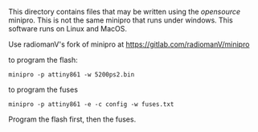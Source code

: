 This directory contains files that may be written using the *opensource* minipro. This is not the same minipro that runs under windows. This software runs on Linux and MacOS.

Use radiomanV's fork of minipro at https://gitlab.com/radiomanV/minipro

to program the flash:

    minipro -p attiny861 -w 5200ps2.bin

to program the fuses

    minipro -p attiny861 -e -c config -w fuses.txt

Program the flash first, then the fuses.
